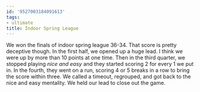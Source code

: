 ```yaml
---
id: '9527003184091613'
tags:
- ultimate
title: Indoor Spring League
---
```


We won the finals of indoor spring league 36-34. That score is pretty deceptive though. In the first half, we opened up a huge lead. I think we were up by more than 10 points at one time. Then in the third quarter, we stopped playing _nice and easy_ and they started scoring 2 for every 1 we put in. In the fourth, they went on a run, scoring 4 or 5 breaks in a row to bring the score within three. We called a timeout, regrouped, and got back to the nice and easy mentality. We held our lead to close out the game.
